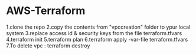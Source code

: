 # AWS-Terraform
1.clone the repo
2.copy the contents from "vpccreation" folder to ypur local system
3.replace access id & security keys from the file terraform.tfvars
4.terraform init
5.terraform plan
6.terraform apply -var-file terraform.tfvars
7.To delete vpc : terraform destroy
